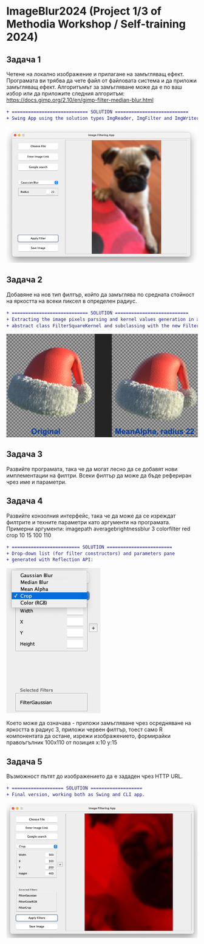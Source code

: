 # ImageBlur2024 (Project 1/3 of Methodia Workshop / Self-training 2024)

## Задача 1

Четене на локално изображение и прилагане на замъгляващ ефект.   
Програмата ви трябва да чете файл от файловата система и да приложи замъгляващ ефект.
Алгоритъмът за замъгляване може да е по ваш избор или да приложите следния алгоритъм:
https://docs.gimp.org/2.10/en/gimp-filter-median-blur.html

````diff
+ ============================ SOLUTION =========================== 
+ Swing App using the solution types ImgReader, ImgFilter and ImgWriter
````
![](https://github.com/Stefan-B-K/Java_ImageBlur2024/blob/main/src/main/resources/images/Screenshot1.png)

## Задача 2
Добавяне на нов тип филтър, който да замъглява по средната стойност на яркостта на всеки пиксел в определен радиус.

````diff
+ ============================ SOLUTION =========================== 
+ Extracting the image pixels parsing and kernel values generation in an 
+ abstract class FilterSquareKernel and subclassing with the new FilterMeanAlpha:
````
![](https://github.com/Stefan-B-K/Java_ImageBlur2024/blob/main/src/main/resources/images/Screenshot2.png)

## Задача 3
Развийте програмата, така че да могат лесно да се добавят нови имплементации на филтри. Всеки филтър да може да бъде рефериран чрез име и параметри.

## Задача 4
Развийте конзолния интерфейс, така че да може да се изреждат филтрите и техните параметри като аргументи на програмата.
Примерни аргументи:
imagepath averagebrightnessblur 3 colorfilter red crop 10 15 100 110

````diff
+ ========================= SOLUTION ======================== 
+ Drop-down list (for filter constructors) and parameters pane 
+ generated with Reflection API:
````
![](https://github.com/Stefan-B-K/Java_ImageBlur2024/blob/main/src/main/resources/images/Screenshot3.png)

Което може да означава - приложи замъгляване чрез осредняване на яркостта в радиус 3, приложи червен филтър, тоест само R компонентата да остане, изрежи изображението, формирайки правоъгълник 100x110 от позиция x:10 y:15

## Задача 5
Възможност пътят до изображението да е зададен чрез HTTP URL.

````diff
+ =================== SOLUTION ===================
+ Final version, working both as Swing and CLI app. 
````
![](https://github.com/Stefan-B-K/Java_ImageBlur2024/blob/main/src/main/resources/images/Screenshot4.png)
